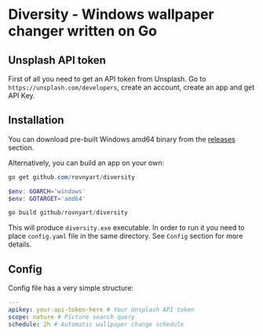 # Diversity - Windows wallpaper changer written on Go

## Unsplash API token

First of all you need to get an API token from Unsplash. Go to `https://unsplash.com/developers`, create an account, create an app and get API Key.

## Installation

You can download pre-built Windows amd64 binary from the [releases](https://github.com/rovnyart/diversity/releases) section.

Alternatively, you can build an app on your own:

```powershell
go get github.com/rovnyart/diversity

$env: GOARCH='windows'
$env: GOTARGET='amd64'

go build github/rovnyart/diversity
```

This will produce `diversity.exe` executable. In order to run it you need to place `config.yaml` file in the same directory. See `Config` section for more details.

## Config

Config file has a very simple structure:

```yaml
---
apikey: your-api-token-here # Your Unsplash API token
scope: nature # Picture search query
schedule: 2h # Automatic wallpaper change schedule
```
